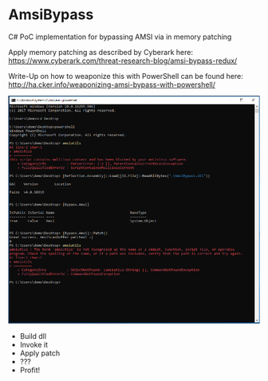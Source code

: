 # AmsiBypass
C# PoC implementation for bypassing AMSI via in memory patching

Apply memory patching as described by Cyberark here:          
https://www.cyberark.com/threat-research-blog/amsi-bypass-redux/

Write-Up on how to weaponize this with PowerShell can be found here:
http://ha.cker.info/weaponizing-amsi-bypass-with-powershell/

![PoC execution](https://raw.githubusercontent.com/0xB455/AmsiBypass/master/img/scrnsht.png?raw=true)

- Build dll
- Invoke it
- Apply patch
- ???
- Profit!

